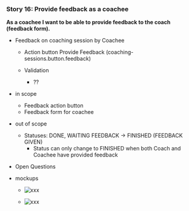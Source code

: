### Story 16: Provide feedback as a coachee
**As a coachee I want to be able to provide feedback to the coach (feedback form).**

-  Feedback on coaching session by Coachee
    - Action button Provide Feedback (coaching-sessions.button.feedback)
   
    - Validation
        - ??
          
- in scope
    - Feedback action button
    - Feedback form for coachee

- out of scope
    - Statuses: DONE, WAITING FEEDBACK -> FINISHED (FEEDBACK GIVEN)
        - Status can only change to FINISHED when both Coach and Coachee have provided feedback
    
- Open Questions

- mockups
    - ![xxx](../img/xxx.png)
              
    - ![xxx](../img/xxx.png)            

   